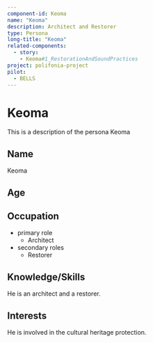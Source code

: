 ```yaml
---
component-id: Keoma
name: "Keoma"
description: Architect and Restorer
type: Persona
long-title: "Keoma"
related-components:
  - story:
    - Keoma#1_RestorationAndSoundPractices
project: polifonia-project
pilot:
  - BELLS
---
```


# Keoma

This is a description of the persona Keoma

## Name
Keoma

## Age


## Occupation
- primary role
    - Architect
- secondary roles
    - Restorer

## Knowledge/Skills
He is an architect and a restorer.

## Interests
He is involved in the cultural heritage protection.

